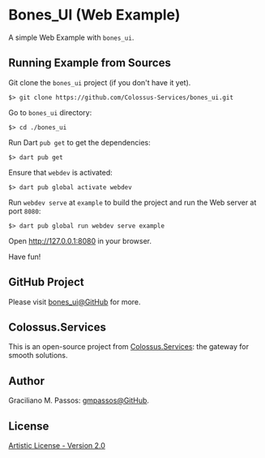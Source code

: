 # Bones_UI (Web Example)

A simple Web Example with `bones_ui`.

## Running Example from Sources

Git clone the `bones_ui` project (if you don't have it yet).

```shell script
$> git clone https://github.com/Colossus-Services/bones_ui.git
```

Go to `bones_ui` directory:

```shell script
$> cd ./bones_ui
```

Run Dart `pub get` to get the dependencies:  

```shell script
$> dart pub get  
```

Ensure that `webdev` is activated:

```shell script
$> dart pub global activate webdev
```

Run `webdev serve` at `example` to build the project and run the Web server at port `8080`:

```shell script
$> dart pub global run webdev serve example 
```

Open http://127.0.0.1:8080 in your browser.

Have fun!

## GitHub Project

Please visit [bones_ui@GitHub][github] for more.

[github]: https://github.com/Colossus-Services/bones_ui

## Colossus.Services

This is an open-source project from [Colossus.Services][colossus]:
the gateway for smooth solutions.

## Author

Graciliano M. Passos: [gmpassos@GitHub][gmpassos_github].

[github]: https://github.com/gmpassos

## License

[Artistic License - Version 2.0][artistic_license]

[gmpassos_github]: https://github.com/gmpassos
[colossus]: https://colossus.services/
[artistic_license]: https://github.com/Colossus-Services/bones_ui/blob/master/LICENSE
